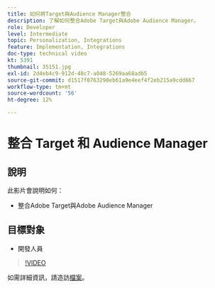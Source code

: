```yaml
---
title: 如何將Target與Audience Manager整合
description: 了解如何整合Adobe Target與Adobe Audience Manager。
role: Developer
level: Intermediate
topic: Personalization, Integrations
feature: Implementation, Integrations
doc-type: technical video
kt: 5391
thumbnail: 35151.jpg
exl-id: 2d4eb4c9-912d-48c7-a048-5269aa68adb5
source-git-commit: d1517f0763290eb61a9e4eef4f2eb215a9cdd667
workflow-type: tm+mt
source-wordcount: '56'
ht-degree: 12%

---
```


# 整合 Target 和 Audience Manager

## 說明

此影片會說明如何：

* 整合Adobe Target與Adobe Audience Manager

## 目標對象

* 開發人員

>[!VIDEO](https://video.tv.adobe.com/v/35151/?quality=12)

如需詳細資訊，請造訪[檔案](https://experienceleague.adobe.com/docs/audience-manager/user-guide/implementation-integration-guides/integration-other-solutions/aam-target-integration.html?lang=en)。

